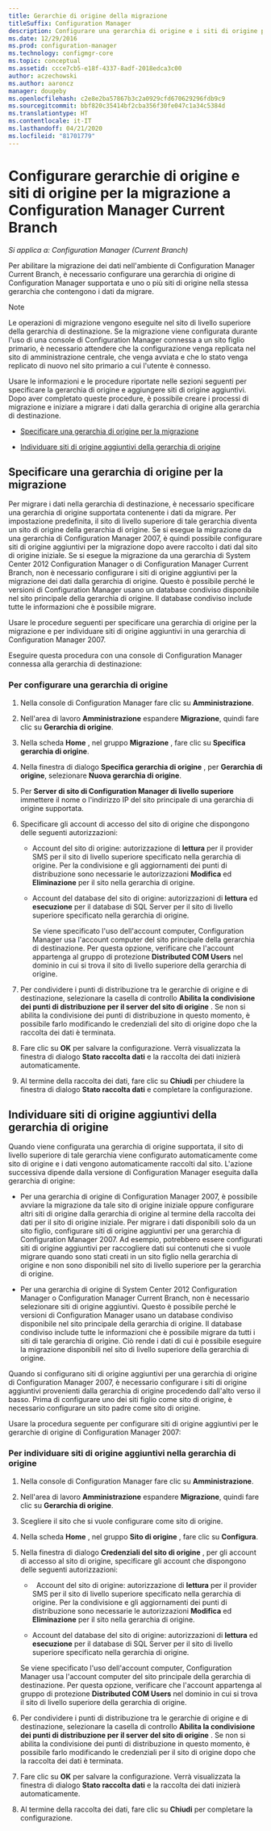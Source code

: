 ```yaml
---
title: Gerarchie di origine della migrazione
titleSuffix: Configuration Manager
description: Configurare una gerarchia di origine e i siti di origine per eseguire la migrazione dei dati all'ambiente di Configuration Manager Current Branch.
ms.date: 12/29/2016
ms.prod: configuration-manager
ms.technology: configmgr-core
ms.topic: conceptual
ms.assetid: ccce7cb5-e18f-4337-8adf-2018edca3c00
author: aczechowski
ms.author: aaroncz
manager: dougeby
ms.openlocfilehash: c2e8e2ba57867b3c2a0929cfd670629296fdb9c9
ms.sourcegitcommit: bbf820c35414bf2cba356f30fe047c1a34c5384d
ms.translationtype: HT
ms.contentlocale: it-IT
ms.lasthandoff: 04/21/2020
ms.locfileid: "81701779"
---
```

# <a name="configure-source-hierarchies-and-source-sites-for-migration-to-configuration-manager-current-branch"></a>Configurare gerarchie di origine e siti di origine per la migrazione a Configuration Manager Current Branch

*Si applica a: Configuration Manager (Current Branch)*

Per abilitare la migrazione dei dati nell'ambiente di Configuration Manager Current Branch, è necessario configurare una gerarchia di origine di Configuration Manager supportata e uno o più siti di origine nella stessa gerarchia che contengono i dati da migrare.  

> [!NOTE]  
>  Le operazioni di migrazione vengono eseguite nel sito di livello superiore della gerarchia di destinazione. Se la migrazione viene configurata durante l'uso di una console di Configuration Manager connessa a un sito figlio primario, è necessario attendere che la configurazione venga replicata nel sito di amministrazione centrale, che venga avviata e che lo stato venga replicato di nuovo nel sito primario a cui l'utente è connesso.  

 Usare le informazioni e le procedure riportate nelle sezioni seguenti per specificare la gerarchia di origine e aggiungere siti di origine aggiuntivi. Dopo aver completato queste procedure, è possibile creare i processi di migrazione e iniziare a migrare i dati dalla gerarchia di origine alla gerarchia di destinazione.  

-   [Specificare una gerarchia di origine per la migrazione](#BKBM_ConfigSrcHierarchy)  

-   [Individuare siti di origine aggiuntivi della gerarchia di origine](#BKBM_ConfigSrcSites)  

##  <a name="specify-a-source-hierarchy-for-migration"></a><a name="BKBM_ConfigSrcHierarchy"></a> Specificare una gerarchia di origine per la migrazione  
 Per migrare i dati nella gerarchia di destinazione, è necessario specificare una gerarchia di origine supportata contenente i dati da migrare. Per impostazione predefinita, il sito di livello superiore di tale gerarchia diventa un sito di origine della gerarchia di origine. Se si esegue la migrazione da una gerarchia di Configuration Manager 2007, è quindi possibile configurare siti di origine aggiuntivi per la migrazione dopo avere raccolto i dati dal sito di origine iniziale. Se si esegue la migrazione da una gerarchia di System Center 2012 Configuration Manager o di Configuration Manager Current Branch, non è necessario configurare i siti di origine aggiuntivi per la migrazione dei dati dalla gerarchia di origine. Questo è possibile perché le versioni di Configuration Manager usano un database condiviso disponibile nel sito principale della gerarchia di origine. Il database condiviso include tutte le informazioni che è possibile migrare.  

 Usare le procedure seguenti per specificare una gerarchia di origine per la migrazione e per individuare siti di origine aggiuntivi in una gerarchia di Configuration Manager 2007.  

 Eseguire questa procedura con una console di Configuration Manager connessa alla gerarchia di destinazione:  

### <a name="to-configure-a-source-hierarchy"></a>Per configurare una gerarchia di origine   

1. Nella console di Configuration Manager fare clic su **Amministrazione**.  

2. Nell'area di lavoro **Amministrazione** espandere **Migrazione**, quindi fare clic su **Gerarchia di origine**.  

3. Nella scheda **Home** , nel gruppo **Migrazione** , fare clic su **Specifica gerarchia di origine**.  

4. Nella finestra di dialogo **Specifica gerarchia di origine** , per **Gerarchia di origine**, selezionare **Nuova gerarchia di origine**.  

5. Per **Server di sito di Configuration Manager di livello superiore** immettere il nome o l'indirizzo IP del sito principale di una gerarchia di origine supportata.  

6. Specificare gli account di accesso del sito di origine che dispongono delle seguenti autorizzazioni:  

   - Account del sito di origine: autorizzazione di **lettura** per il provider SMS per il sito di livello superiore specificato nella gerarchia di origine. Per la condivisione e gli aggiornamenti dei punti di distribuzione sono necessarie le autorizzazioni **Modifica** ed **Eliminazione** per il sito nella gerarchia di origine.

   - Account del database del sito di origine: autorizzazioni di **lettura** ed **esecuzione** per il database di SQL Server per il sito di livello superiore specificato nella gerarchia di origine.  

     Se viene specificato l'uso dell'account computer, Configuration Manager usa l'account computer del sito principale della gerarchia di destinazione. Per questa opzione, verificare che l'account appartenga al gruppo di protezione **Distributed COM Users** nel dominio in cui si trova il sito di livello superiore della gerarchia di origine.  

7. Per condividere i punti di distribuzione tra le gerarchie di origine e di destinazione, selezionare la casella di controllo **Abilita la condivisione dei punti di distribuzione per il server del sito di origine** . Se non si abilita la condivisione dei punti di distribuzione in questo momento, è possibile farlo modificando le credenziali del sito di origine dopo che la raccolta dei dati è terminata.  

8. Fare clic su **OK** per salvare la configurazione. Verrà visualizzata la finestra di dialogo **Stato raccolta dati** e la raccolta dei dati inizierà automaticamente.  

9. Al termine della raccolta dei dati, fare clic su **Chiudi** per chiudere la finestra di dialogo **Stato raccolta dati** e completare la configurazione.  

##  <a name="identify-additional-source-sites-of-the-source-hierarchy"></a><a name="BKBM_ConfigSrcSites"></a> Individuare siti di origine aggiuntivi della gerarchia di origine  
 Quando viene configurata una gerarchia di origine supportata, il sito di livello superiore di tale gerarchia viene configurato automaticamente come sito di origine e i dati vengono automaticamente raccolti dal sito. L'azione successiva dipende dalla versione di Configuration Manager eseguita dalla gerarchia di origine:  

-   Per una gerarchia di origine di Configuration Manager 2007, è possibile avviare la migrazione da tale sito di origine iniziale oppure configurare altri siti di origine dalla gerarchia di origine al termine della raccolta dei dati per il sito di origine iniziale. Per migrare i dati disponibili solo da un sito figlio, configurare siti di origine aggiuntivi per una gerarchia di Configuration Manager 2007. Ad esempio, potrebbero essere configurati siti di origine aggiuntivi per raccogliere dati sui contenuti che si vuole migrare quando sono stati creati in un sito figlio nella gerarchia di origine e non sono disponibili nel sito di livello superiore per la gerarchia di origine.  

-   Per una gerarchia di origine di System Center 2012 Configuration Manager o Configuration Manager Current Branch, non è necessario selezionare siti di origine aggiuntivi. Questo è possibile perché le versioni di Configuration Manager usano un database condiviso disponibile nel sito principale della gerarchia di origine. Il database condiviso include tutte le informazioni che è possibile migrare da tutti i siti di tale gerarchia di origine. Ciò rende i dati di cui è possibile eseguire la migrazione disponibili nel sito di livello superiore della gerarchia di origine.  

Quando si configurano siti di origine aggiuntivi per una gerarchia di origine di Configuration Manager 2007, è necessario configurare i siti di origine aggiuntivi provenienti dalla gerarchia di origine procedendo dall'alto verso il basso. Prima di configurare uno dei siti figlio come sito di origine, è necessario configurare un sito padre come sito di origine.  

Usare la procedura seguente per configurare siti di origine aggiuntivi per le gerarchie di origine di Configuration Manager 2007:  

### <a name="to-identify-additional-source-sites-in-the-source-hierarchy"></a>Per individuare siti di origine aggiuntivi nella gerarchia di origine 

1.  Nella console di Configuration Manager fare clic su **Amministrazione**.  

2.  Nell'area di lavoro **Amministrazione** espandere **Migrazione**, quindi fare clic su **Gerarchia di origine**.  

3.  Scegliere il sito che si vuole configurare come sito di origine.  

4.  Nella scheda **Home** , nel gruppo **Sito di origine** , fare clic su **Configura**.  

5.  Nella finestra di dialogo **Credenziali del sito di origine** , per gli account di accesso al sito di origine, specificare gli account che dispongono delle seguenti autorizzazioni:  

    -   Account del sito di origine: autorizzazione di **lettura** per il provider SMS per il sito di livello superiore specificato nella gerarchia di origine. Per la condivisione e gli aggiornamenti dei punti di distribuzione sono necessarie le autorizzazioni **Modifica** ed **Eliminazione** per il sito nella gerarchia di origine.  

    -   Account del database del sito di origine: autorizzazioni di **lettura** ed **esecuzione** per il database di SQL Server per il sito di livello superiore specificato nella gerarchia di origine.  

    Se viene specificato l'uso dell'account computer, Configuration Manager usa l'account computer del sito principale della gerarchia di destinazione. Per questa opzione, verificare che l'account appartenga al gruppo di protezione **Distributed COM Users** nel dominio in cui si trova il sito di livello superiore della gerarchia di origine.  

6.  Per condividere i punti di distribuzione tra le gerarchie di origine e di destinazione, selezionare la casella di controllo **Abilita la condivisione dei punti di distribuzione per il server del sito di origine** . Se non si abilita la condivisione dei punti di distribuzione in questo momento, è possibile farlo modificando le credenziali per il sito di origine dopo che la raccolta dei dati è terminata.  

7. Fare clic su **OK** per salvare la configurazione. Verrà visualizzata la finestra di dialogo **Stato raccolta dati** e la raccolta dei dati inizierà automaticamente.  

8.  Al termine della raccolta dei dati, fare clic su **Chiudi** per completare la configurazione.  
